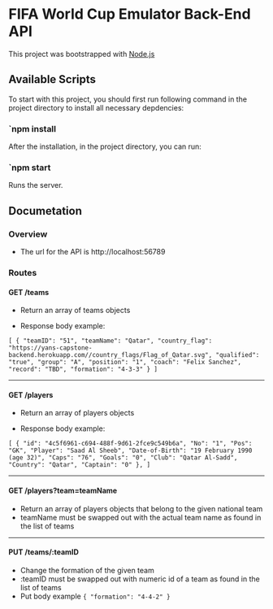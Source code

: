 # FIFA World Cup Emulator Back-End API

This project was bootstrapped with [Node.js](https://nodejs.org/en/)

## Available Scripts

To start with this project, you should first run following command in the project directory to install all necessary depdencies:

### `npm install

After the installation, in the project directory, you can run:

### `npm start

Runs the server.

## Documetation

### Overview

* The url for the API is http://localhost:56789

### Routes

#### GET /teams

* Return an array of teams objects

* Response body example:

`
[
  {
    "teamID": "51",
    "teamName": "Qatar",
    "country_flag": "https://yans-capstone-backend.herokuapp.com//country_flags/Flag_of_Qatar.svg",
    "qualified": "true",
    "group": "A",
    "position": "1",
    "coach": "Felix Sanchez",
    "record": "TBD",
    "formation": "4-3-3"
  }
]
`
- - - -

#### GET /players

* Return an array of players objects

* Response body example:

`
[
  {
    "id": "4c5f6961-c694-488f-9d61-2fce9c549b6a",
    "No": "1",
    "Pos": "GK",
    "Player": "Saad Al Sheeb",
    "Date-of-Birth": "19 February 1990 (age 32)",
    "Caps": "76",
    "Goals": "0",
    "Club": "Qatar Al-Sadd",
    "Country": "Qatar",
    "Captain": "0"
  },
]
`

- - - -

#### GET /players?team=teamName

* Return an array of players objects that belong to the given national team
* teamName must be swapped out with the actual team name as found in the list of teams

- - - -

#### PUT /teams/:teamID

* Change the formation of the given team
* :teamID must be swapped out with numeric id of a team as found in the list of teams
* Put body example
`
{
  "formation": "4-4-2"
}
`

